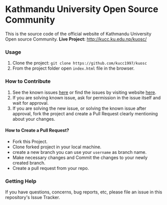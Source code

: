 # Kathmandu University Open Source Community
This is the source code of the official website of Kathmandu University Open source Community.
**Live Project:** http://kucc.ku.edu.np/kuosc/ 

### Usage
1. Clone the project: ```git clone https://github.com/kucc1997/kuosc```
2. From the project folder open ```index.html``` file in the browser.

### How to Contribute
1. See the known issues [here](https://github.com/kucc1997/kuosc/issues) or find the issues by visiting website [here](http://kucc.ku.edu.np/kuosc/ ).
2. If you are solving known issue, ask for permission in the issue itself and wait for approval.
3. If you are solving the new issue, or solving the known issue after approval, fork the project and create a Pull Request clearly mentioning about your changes.

#### How to Create a Pull Request?
- Fork this Project.
- Clone forked project in your local machine.
- create a new branch you can use your ```username``` as branch name.
- Make necessary changes and Commit the changes to your newly created branch.
- Create a pull request from your repo.

### Getting Help
If you have questions, concerns, bug reports, etc, please file an issue in this repository's Issue Tracker.
